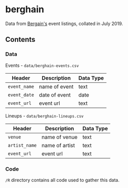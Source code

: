 # berghain

Data from [Bergain's](http://berghain.de/) event listings, collated in July 2019.

## Contents

### Data

Events - `data/berghain-events.csv`

| Header | Description | Data Type |
| --- | --- | --- |
| `event_name` | name of event | text |
| `event_date` | date of event | date |
| `event_url` | event url | text |

Lineups - `data/berghain-lineups.csv`

| Header | Description | Data Type |
| --- | --- | --- |
| `venue` | name of venue | text |
| `artist_name` | name of artist | text |
| `event_url` | event url | text |

### Code

`/R` directory contains all code used to gather this data.
